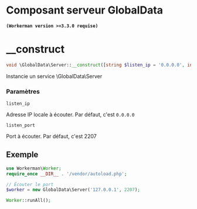 # Composant serveur GlobalData

**``` (Workerman version >=3.3.0 requise) ```**

# __construct
```php
void \GlobalData\Server::__construct([string $listen_ip = '0.0.0.0', int $listen_port = 2207])
```

Instancie un service \GlobalData\Server

### Paramètres
 ``` listen_ip ```

Adresse IP locale à écouter. Par défaut, c'est ```0.0.0.0```

 ``` listen_port ```

Port à écouter. Par défaut, c'est 2207

## Exemple
```php
use Workerman\Worker;
require_once __DIR__ . '/vendor/autoload.php';

// Écouter le port
$worker = new GlobalData\Server('127.0.0.1', 2207);

Worker::runAll();
```
